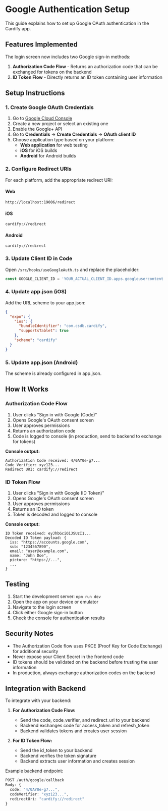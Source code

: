 # Google Authentication Setup

This guide explains how to set up Google OAuth authentication in the Cardify app.

## Features Implemented

The login screen now includes two Google sign-in methods:

1. **Authorization Code Flow** - Returns an authorization code that can be exchanged for tokens on the backend
2. **ID Token Flow** - Directly returns an ID token containing user information

## Setup Instructions

### 1. Create Google OAuth Credentials

1. Go to [Google Cloud Console](https://console.cloud.google.com/)
2. Create a new project or select an existing one
3. Enable the Google+ API
4. Go to **Credentials** → **Create Credentials** → **OAuth client ID**
5. Choose application type based on your platform:
   - **Web application** for web testing
   - **iOS** for iOS builds
   - **Android** for Android builds

### 2. Configure Redirect URIs

For each platform, add the appropriate redirect URI:

#### Web
```
http://localhost:19006/redirect
```

#### iOS
```
cardify://redirect
```

#### Android
```
cardify://redirect
```

### 3. Update Client ID in Code

Open `/src/hooks/useGoogleAuth.ts` and replace the placeholder:

```typescript
const GOOGLE_CLIENT_ID = 'YOUR_ACTUAL_CLIENT_ID.apps.googleusercontent.com';
```

### 4. Update app.json (iOS)

Add the URL scheme to your app.json:

```json
{
  "expo": {
    "ios": {
      "bundleIdentifier": "com.csdb.cardify",
      "supportsTablet": true
    },
    "scheme": "cardify"
  }
}
```

### 5. Update app.json (Android)

The scheme is already configured in app.json.

## How It Works

### Authorization Code Flow

1. User clicks "Sign in with Google (Code)"
2. Opens Google's OAuth consent screen
3. User approves permissions
4. Returns an authorization code
5. Code is logged to console (in production, send to backend to exchange for tokens)

**Console output:**
```
Authorization Code received: 4/0AY0e-g7...
Code Verifier: xyz123...
Redirect URI: cardify://redirect
```

### ID Token Flow

1. User clicks "Sign in with Google (ID Token)"
2. Opens Google's OAuth consent screen
3. User approves permissions
4. Returns an ID token
5. Token is decoded and logged to console

**Console output:**
```
ID Token received: eyJhbGciOiJSUzI1...
Decoded ID Token payload: {
  iss: "https://accounts.google.com",
  sub: "1234567890",
  email: "user@example.com",
  name: "John Doe",
  picture: "https://...",
  ...
}
```

## Testing

1. Start the development server: `npm run dev`
2. Open the app on your device or emulator
3. Navigate to the login screen
4. Click either Google sign-in button
5. Check the console for authentication results

## Security Notes

- The Authorization Code flow uses PKCE (Proof Key for Code Exchange) for additional security
- Never expose your Client Secret in the frontend code
- ID tokens should be validated on the backend before trusting the user information
- In production, always exchange authorization codes on the backend

## Integration with Backend

To integrate with your backend:

1. **For Authorization Code Flow:**
   - Send the code, code_verifier, and redirect_uri to your backend
   - Backend exchanges code for access_token and refresh_token
   - Backend validates tokens and creates user session

2. **For ID Token Flow:**
   - Send the id_token to your backend
   - Backend verifies the token signature
   - Backend extracts user information and creates session

Example backend endpoint:
```typescript
POST /auth/google/callback
Body: {
  code: "4/0AY0e-g7...",
  codeVerifier: "xyz123...",
  redirectUri: "cardify://redirect"
}
```
